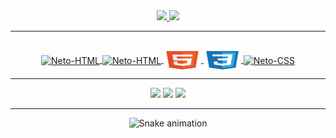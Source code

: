 <div align="center">
  <a href="https://github.com/adrianoneto">
    
  <img height="180em" src="https://github-readme-stats.vercel.app/api?username=adrianoneto&show_icons=true&theme=tokyonight&include_all_commits=true&count_private=true"/>
  <img height="180em" src="https://github-readme-stats.vercel.app/api/top-langs/?username=adrianoneto&layout=compact&langs_count=7&theme=chartreuse-dark"/>
</div>
  <hr>
<div align="center" style="display: inline_block"><br>
   <img align="center" alt="Neto-HTML" height="30" width="60" src="https://cdn.jsdelivr.net/gh/devicons/devicon/icons/android/android-plain.svg">   
  <img align="center" alt="Neto-HTML" height="30" width="60" src="https://cdn.jsdelivr.net/gh/devicons/devicon/icons/flutter/flutter-original.svg">
  <img align="center" alt="Neto-HTML" height="30" width="60" src="https://raw.githubusercontent.com/devicons/devicon/master/icons/html5/html5-original.svg">
  <img align="center" alt="Neto-CSS" height="30" width="60" src="https://raw.githubusercontent.com/devicons/devicon/master/icons/css3/css3-original.svg">
  <img align="center" alt="Neto-CSS" height="30" width="60" src="https://cdn.jsdelivr.net/gh/devicons/devicon/icons/visualstudio/visualstudio-plain.svg">
 </div>

<hr>

  <div align="center"> 
  
  <a href="https://instagram.com/monteirotek" target="_blank"><img src="https://img.shields.io/badge/-Instagram-%23E4405F?style=for-the-badge&logo=instagram&logoColor=white" target="_blank"></a>
  <a href = "mailto:adriano.neto@gmail.com"><img src="https://img.shields.io/badge/-Gmail-%23333?style=for-the-badge&logo=gmail&logoColor=white" target="_blank"></a>
  <a href="https://www.linkedin.com/in/adriano-monteiro-738ab030" target="_blank"><img src="https://img.shields.io/badge/-LinkedIn-%230077B5?style=for-the-badge&logo=linkedin&logoColor=white" target="_blank"></a> 
<hr>

![Snake animation](https://github.com/adrianoneto/adrianoneto/blob/output/github-contribution-grid-snake.svg)
</div>
